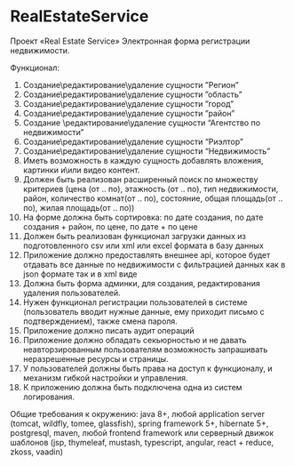 # RealEstateService


Проект «Real Estate Service»
Электронная форма регистрации недвижимости.

Функционал: 
1.	Создание\редактирование\удаление сущности ”Регион”
2.	Создание\редактирование\удаление сущности ”область”
3.	Создание\редактирование\удаление сущности ”город”
4.	Создание\редактирование\удаление сущности ”район”
5.	Создание \редактирование\удаление сущности “Агентство по недвижимости”
6.	Создание\редактирование\удаление сущности “Риэлтор”
7.	Создание\редактирование\удаление сущности “Недвижимость”
8.	Иметь возможность в каждую сущность добавлять вложения, картинки и\или  видео контент.
9.	Должен быть реализован расширенный поиск по множеству критериев (цена (от .. по), этажность (от .. по), тип недвижимости, район, количество комнат(от .. по), состояние, общая площадь(от .. по), жилая площадь(от .. по))
10.	На форме должна быть сортировка: по дате создания, по дате создания + район, по цене, по дате + по цене
11.	Должен быть реализован функционал загрузки данных из подготовленного csv или xml или excel формата в базу данных
12.	Приложение должно предоставлять внешнее api, которое будет отдавать все данные по недвижимости с фильтрацией данных как в json формате так и в xml виде 
13.	Должна быть форма админки, для создания, редактирования удаления пользователей.
14.	Нужен функционал регистрации пользователей в системе (пользователь вводит нужные данные, ему приходит письмо с подтверждением), также смена пароля.
15.	Приложение должно писать аудит операций
16.	Приложение должно обладать секьюрностью и не давать неавторзированным пользователям возможность запрашивать неразрешенные ресурсы и страницы.
17.	У пользователей должны быть права на доступ к функционалу, и механизм гибкой настройки и управления.
18.	К приложению должна быть подключена одна из систем логирования.

Общие требования к окружению: java 8+, любой application server (tomcat, wildfly, tomee, glassfish), spring framework 5+, hibernate 5+, postgresql, maven, любой frontend framework или серверный движок шаблонов (jsp, thymeleaf, mustash, typescript, angular, react + reduce, zkoss, vaadin)
